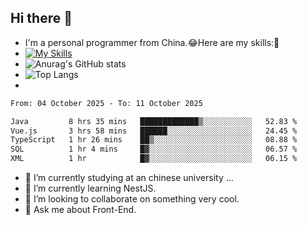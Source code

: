 ## Hi there 👋
- I'm a personal programmer from China.😂Here are my skills:🤔
- [![My Skills](https://skillicons.dev/icons?i=js,html,css,vue,typescript,java,golang)](https://skillicons.dev)
- ![Anurag's GitHub stats](https://github-readme-stats.vercel.app/api?username=FluffyChi-Xing&count_private=true&show_icons=true&theme=radical)
- ![Top Langs](https://github-readme-stats.vercel.app/api/top-langs/?username=FluffyChi-Xing)
- <!--START_SECTION:waka-->

```txt
From: 04 October 2025 - To: 11 October 2025

Java         8 hrs 35 mins   █████████████▒░░░░░░░░░░░   52.83 %
Vue.js       3 hrs 58 mins   ██████░░░░░░░░░░░░░░░░░░░   24.45 %
TypeScript   1 hr 26 mins    ██▒░░░░░░░░░░░░░░░░░░░░░░   08.88 %
SQL          1 hr 4 mins     █▓░░░░░░░░░░░░░░░░░░░░░░░   06.57 %
XML          1 hr            █▓░░░░░░░░░░░░░░░░░░░░░░░   06.15 %
```

<!--END_SECTION:waka-->
- 🔭 I’m currently studying at an chinese university ...
- 🌱 I’m currently learning NestJS.
- 👯 I’m looking to collaborate on something very cool.
- 💬 Ask me about Front-End.
